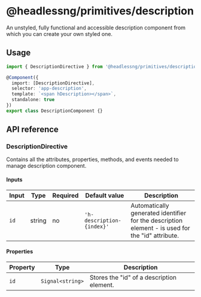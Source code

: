 # @headlessng/primitives/description

An unstyled, fully functional and accessible description component from which you can create your own styled one.

## Usage

```typescript
import { DescriptionDirective } from '@headlessng/primitives/description';

@Component({
  import: [DescriptionDirective],
  selector: 'app-description',
  template: `<span hDescription></span>`,
  standalone: true
})
export class DescriptionComponent {}
```

## API reference

### DescriptionDirective

Contains all the attributes, properties, methods, and events needed to manage description component.

#### Inputs

| Input | Type   | Required | Default value             | Description                                                                                      |
| ----- | ------ | -------- | ------------------------- | ------------------------------------------------------------------------------------------------ |
| `id`  | string | no       | `'h-description-{index}'` | Automatically generated identifier for the description element - is used for the "id" attribute. |

#### Properties

| Property | Type             | Description                               |
| -------- | ---------------- | ----------------------------------------- |
| `id`     | `Signal<string>` | Stores the "id" of a description element. |
